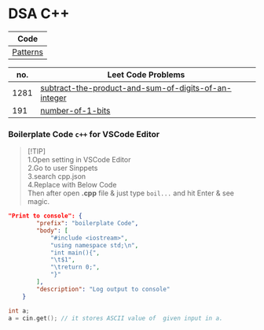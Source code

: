 # DSA C++
|Code|
|----|
|[Patterns](/patterns.cpp)|

|no.|Leet Code Problems|
|---|------------------|
|1281|[subtract-the-product-and-sum-of-digits-of-an-integer](https://leetcode.com/problems/subtract-the-product-and-sum-of-digits-of-an-integer/)|
|191|[number-of-1-bits](https://leetcode.com/problems/number-of-1-bits)|

### Boilerplate Code `c++` for VSCode Editor
> [!TIP]\
> 1.Open setting in VSCode Editor\
> 2.Go to user Sinppets\
> 3.search cpp.json\
> 4.Replace with Below Code\
> Then after open **.cpp** file & just type `boil...` and hit Enter & see magic.

```json
"Print to console": {
		"prefix": "boilerplate Code",
		"body": [
			"#include <iostream>",
			"using namespace std;\n",
			"int main(){",
			"\t$1",
			"\treturn 0;",
			"}"
		],
		"description": "Log output to console"
	}
```
```cpp
int a;
a = cin.get(); // it stores ASCII value of  given input in a.
```
